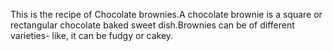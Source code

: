 This is the recipe of Chocolate brownies.A chocolate brownie is a square or rectangular chocolate baked sweet dish.Brownies can be of  different varieties- like, it can be fudgy or cakey.